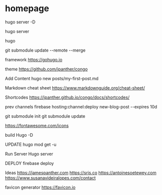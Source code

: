 # homepage

hugo server -D

hugo server

hugo

git submodule update --remote --merge

framework
https://gohugo.io

theme
https://github.com/jpanther/congo


Add Content
hugo new posts/my-first-post.md

Markdown cheat sheet
https://www.markdownguide.org/cheat-sheet/

Shortcodes
https://jpanther.github.io/congo/docs/shortcodes/

prev channels
firebase hosting:channel:deploy new-blog-post --expires 10d 

git submodule init
git submodule update

https://fontawesome.com/icons

build 
Hugo -D

UPDATE
hugo mod get -u

Run Server
Hugo server

DEPLOY
firebase deploy

Ideas
https://jamespanther.com
https://sris.co
https://antoinesoetewey.com
https://www.susanavideiralopes.com/contact


favicon generator
https://favicon.io
